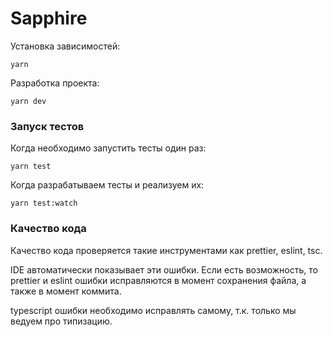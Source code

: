 # Sapphire

Установка зависимостей:

```
yarn
```

Разработка проекта:

```
yarn dev
```

### Запуск тестов

Когда необходимо запустить тесты один раз:

```
yarn test
```

Когда разрабатываем тесты и реализуем их:

```
yarn test:watch
```

### Качество кода

Качество кода проверяется такие инструментами как prettier, eslint, tsc.

IDE автоматически показывает эти ошибки. Если есть возможность, то prettier и eslint ошибки исправляются в момент сохранения файла, а также в момент коммита.

typescript ошибки необходимо исправлять самому, т.к. только мы ведуем про типизацию.

